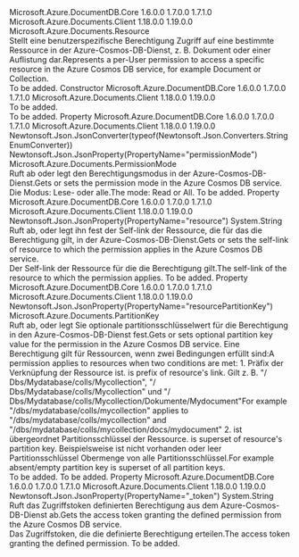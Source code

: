 <Type Name="Permission" FullName="Microsoft.Azure.Documents.Permission">
  <TypeSignature Language="C#" Value="public class Permission : Microsoft.Azure.Documents.Resource" />
  <TypeSignature Language="ILAsm" Value=".class public auto ansi beforefieldinit Permission extends Microsoft.Azure.Documents.Resource" />
  <TypeSignature Language="DocId" Value="T:Microsoft.Azure.Documents.Permission" />
  <TypeSignature Language="VB.NET" Value="Public Class Permission&#xA;Inherits Resource" />
  <TypeSignature Language="F#" Value="type Permission = class&#xA;    inherit Resource" />
  <AssemblyInfo>
    <AssemblyName>Microsoft.Azure.DocumentDB.Core</AssemblyName>
    <AssemblyVersion>1.6.0.0</AssemblyVersion>
    <AssemblyVersion>1.7.0.0</AssemblyVersion>
    <AssemblyVersion>1.7.1.0</AssemblyVersion>
  </AssemblyInfo>
  <AssemblyInfo>
    <AssemblyName>Microsoft.Azure.Documents.Client</AssemblyName>
    <AssemblyVersion>1.18.0.0</AssemblyVersion>
    <AssemblyVersion>1.19.0.0</AssemblyVersion>
  </AssemblyInfo>
  <Base>
    <BaseTypeName>Microsoft.Azure.Documents.Resource</BaseTypeName>
  </Base>
  <Interfaces />
  <Docs>
    <summary>
            <span data-ttu-id="9f6cb-101">Stellt eine benutzerspezifische Berechtigung Zugriff auf eine bestimmte Ressource in der Azure-Cosmos-DB-Dienst, z. B. Dokument oder einer Auflistung dar.</span><span class="sxs-lookup"><span data-stu-id="9f6cb-101">Represents a per-User permission to access a specific resource in the Azure Cosmos DB service, for example Document or Collection.</span></span>
            </summary>
    <remarks>To be added.</remarks>
  </Docs>
  <Members>
    <Member MemberName=".ctor">
      <MemberSignature Language="C#" Value="public Permission ();" />
      <MemberSignature Language="ILAsm" Value=".method public hidebysig specialname rtspecialname instance void .ctor() cil managed" />
      <MemberSignature Language="DocId" Value="M:Microsoft.Azure.Documents.Permission.#ctor" />
      <MemberSignature Language="VB.NET" Value="Public Sub New ()" />
      <MemberType>Constructor</MemberType>
      <AssemblyInfo>
        <AssemblyName>Microsoft.Azure.DocumentDB.Core</AssemblyName>
        <AssemblyVersion>1.6.0.0</AssemblyVersion>
        <AssemblyVersion>1.7.0.0</AssemblyVersion>
        <AssemblyVersion>1.7.1.0</AssemblyVersion>
      </AssemblyInfo>
      <AssemblyInfo>
        <AssemblyName>Microsoft.Azure.Documents.Client</AssemblyName>
        <AssemblyVersion>1.18.0.0</AssemblyVersion>
        <AssemblyVersion>1.19.0.0</AssemblyVersion>
      </AssemblyInfo>
      <Parameters />
      <Docs>
        <summary>To be added.</summary>
        <remarks>To be added.</remarks>
      </Docs>
    </Member>
    <Member MemberName="PermissionMode">
      <MemberSignature Language="C#" Value="public Microsoft.Azure.Documents.PermissionMode PermissionMode { get; set; }" />
      <MemberSignature Language="ILAsm" Value=".property instance valuetype Microsoft.Azure.Documents.PermissionMode PermissionMode" />
      <MemberSignature Language="DocId" Value="P:Microsoft.Azure.Documents.Permission.PermissionMode" />
      <MemberSignature Language="VB.NET" Value="Public Property PermissionMode As PermissionMode" />
      <MemberSignature Language="F#" Value="member this.PermissionMode : Microsoft.Azure.Documents.PermissionMode with get, set" Usage="Microsoft.Azure.Documents.Permission.PermissionMode" />
      <MemberType>Property</MemberType>
      <AssemblyInfo>
        <AssemblyName>Microsoft.Azure.DocumentDB.Core</AssemblyName>
        <AssemblyVersion>1.6.0.0</AssemblyVersion>
        <AssemblyVersion>1.7.0.0</AssemblyVersion>
        <AssemblyVersion>1.7.1.0</AssemblyVersion>
      </AssemblyInfo>
      <AssemblyInfo>
        <AssemblyName>Microsoft.Azure.Documents.Client</AssemblyName>
        <AssemblyVersion>1.18.0.0</AssemblyVersion>
        <AssemblyVersion>1.19.0.0</AssemblyVersion>
      </AssemblyInfo>
      <Attributes>
        <Attribute>
          <AttributeName>Newtonsoft.Json.JsonConverter(typeof(Newtonsoft.Json.Converters.StringEnumConverter))</AttributeName>
        </Attribute>
        <Attribute>
          <AttributeName>Newtonsoft.Json.JsonProperty(PropertyName="permissionMode")</AttributeName>
        </Attribute>
      </Attributes>
      <ReturnValue>
        <ReturnType>Microsoft.Azure.Documents.PermissionMode</ReturnType>
      </ReturnValue>
      <Docs>
        <summary>
            <span data-ttu-id="9f6cb-102">Ruft ab oder legt den Berechtigungsmodus in der Azure-Cosmos-DB-Dienst.</span><span class="sxs-lookup"><span data-stu-id="9f6cb-102">Gets or sets the permission mode in the Azure Cosmos DB service.</span></span>
            </summary>
        <value>
            <span data-ttu-id="9f6cb-103">Die <see cref="P:Microsoft.Azure.Documents.Permission.PermissionMode" /> Modus: Lese- oder alle.</span><span class="sxs-lookup"><span data-stu-id="9f6cb-103">The <see cref="P:Microsoft.Azure.Documents.Permission.PermissionMode" /> mode: Read or All.</span></span>
            </value>
        <remarks>To be added.</remarks>
      </Docs>
    </Member>
    <Member MemberName="ResourceLink">
      <MemberSignature Language="C#" Value="public string ResourceLink { get; set; }" />
      <MemberSignature Language="ILAsm" Value=".property instance string ResourceLink" />
      <MemberSignature Language="DocId" Value="P:Microsoft.Azure.Documents.Permission.ResourceLink" />
      <MemberSignature Language="VB.NET" Value="Public Property ResourceLink As String" />
      <MemberSignature Language="F#" Value="member this.ResourceLink : string with get, set" Usage="Microsoft.Azure.Documents.Permission.ResourceLink" />
      <MemberType>Property</MemberType>
      <AssemblyInfo>
        <AssemblyName>Microsoft.Azure.DocumentDB.Core</AssemblyName>
        <AssemblyVersion>1.6.0.0</AssemblyVersion>
        <AssemblyVersion>1.7.0.0</AssemblyVersion>
        <AssemblyVersion>1.7.1.0</AssemblyVersion>
      </AssemblyInfo>
      <AssemblyInfo>
        <AssemblyName>Microsoft.Azure.Documents.Client</AssemblyName>
        <AssemblyVersion>1.18.0.0</AssemblyVersion>
        <AssemblyVersion>1.19.0.0</AssemblyVersion>
      </AssemblyInfo>
      <Attributes>
        <Attribute>
          <AttributeName>Newtonsoft.Json.JsonProperty(PropertyName="resource")</AttributeName>
        </Attribute>
      </Attributes>
      <ReturnValue>
        <ReturnType>System.String</ReturnType>
      </ReturnValue>
      <Docs>
        <summary> 
            <span data-ttu-id="9f6cb-104">Ruft ab, oder legt ihn fest der Self-link der Ressource, die für das die Berechtigung gilt, in der Azure-Cosmos-DB-Dienst.</span><span class="sxs-lookup"><span data-stu-id="9f6cb-104">Gets or sets the self-link of resource to which the permission applies in the Azure Cosmos DB service.</span></span>
            </summary>
        <value>
            <span data-ttu-id="9f6cb-105">Der Self-link der Ressource für die die Berechtigung gilt.</span><span class="sxs-lookup"><span data-stu-id="9f6cb-105">The self-link of the resource to which the permission applies.</span></span>
            </value>
        <remarks>To be added.</remarks>
      </Docs>
    </Member>
    <Member MemberName="ResourcePartitionKey">
      <MemberSignature Language="C#" Value="public Microsoft.Azure.Documents.PartitionKey ResourcePartitionKey { get; set; }" />
      <MemberSignature Language="ILAsm" Value=".property instance class Microsoft.Azure.Documents.PartitionKey ResourcePartitionKey" />
      <MemberSignature Language="DocId" Value="P:Microsoft.Azure.Documents.Permission.ResourcePartitionKey" />
      <MemberSignature Language="VB.NET" Value="Public Property ResourcePartitionKey As PartitionKey" />
      <MemberSignature Language="F#" Value="member this.ResourcePartitionKey : Microsoft.Azure.Documents.PartitionKey with get, set" Usage="Microsoft.Azure.Documents.Permission.ResourcePartitionKey" />
      <MemberType>Property</MemberType>
      <AssemblyInfo>
        <AssemblyName>Microsoft.Azure.DocumentDB.Core</AssemblyName>
        <AssemblyVersion>1.6.0.0</AssemblyVersion>
        <AssemblyVersion>1.7.0.0</AssemblyVersion>
        <AssemblyVersion>1.7.1.0</AssemblyVersion>
      </AssemblyInfo>
      <AssemblyInfo>
        <AssemblyName>Microsoft.Azure.Documents.Client</AssemblyName>
        <AssemblyVersion>1.18.0.0</AssemblyVersion>
        <AssemblyVersion>1.19.0.0</AssemblyVersion>
      </AssemblyInfo>
      <Attributes>
        <Attribute>
          <AttributeName>Newtonsoft.Json.JsonProperty(PropertyName="resourcePartitionKey")</AttributeName>
        </Attribute>
      </Attributes>
      <ReturnValue>
        <ReturnType>Microsoft.Azure.Documents.PartitionKey</ReturnType>
      </ReturnValue>
      <Docs>
        <summary>
            <span data-ttu-id="9f6cb-106">Ruft ab, oder legt Sie optionale partitionsschlüsselwert für die Berechtigung in den Azure-Cosmos-DB-Dienst fest.</span><span class="sxs-lookup"><span data-stu-id="9f6cb-106">Gets or sets optional partition key value for the permission in the Azure Cosmos DB service.</span></span>
            <span data-ttu-id="9f6cb-107">Eine Berechtigung gilt für Ressourcen, wenn zwei Bedingungen erfüllt sind:</span><span class="sxs-lookup"><span data-stu-id="9f6cb-107">A permission applies to resources when two conditions are met:</span></span>
                  1. <span data-ttu-id="9f6cb-108"><see cref="P:Microsoft.Azure.Documents.Permission.ResourceLink" />Präfix der Verknüpfung der Ressource ist.</span><span class="sxs-lookup"><span data-stu-id="9f6cb-108"><see cref="P:Microsoft.Azure.Documents.Permission.ResourceLink" /> is prefix of resource's link.</span></span>
                        <span data-ttu-id="9f6cb-109">Gilt z. B. "/ Dbs/Mydatabase/colls/Mycollection", "/ Dbs/Mydatabase/colls/Mycollection" und "/ Dbs/Mydatabase/colls/Mycollection/Dokumente/Mydocument"</span><span class="sxs-lookup"><span data-stu-id="9f6cb-109">For example "/dbs/mydatabase/colls/mycollection" applies to "/dbs/mydatabase/colls/mycollection" and "/dbs/mydatabase/colls/mycollection/docs/mydocument"</span></span>
                  2. <span data-ttu-id="9f6cb-110"><see cref="P:Microsoft.Azure.Documents.Permission.ResourcePartitionKey" />ist übergeordnet Partitionsschlüssel der Ressource.</span><span class="sxs-lookup"><span data-stu-id="9f6cb-110"><see cref="P:Microsoft.Azure.Documents.Permission.ResourcePartitionKey" /> is superset of resource's partition key.</span></span>
                        <span data-ttu-id="9f6cb-111">Beispielsweise ist nicht vorhanden oder leer Partitionsschlüssel Obermenge von alle Partitionsschlüssel.</span><span class="sxs-lookup"><span data-stu-id="9f6cb-111">For example absent/empty partition key is superset of all partition keys.</span></span>
            </summary>
        <value>To be added.</value>
        <remarks>To be added.</remarks>
      </Docs>
    </Member>
    <Member MemberName="Token">
      <MemberSignature Language="C#" Value="public string Token { get; }" />
      <MemberSignature Language="ILAsm" Value=".property instance string Token" />
      <MemberSignature Language="DocId" Value="P:Microsoft.Azure.Documents.Permission.Token" />
      <MemberSignature Language="VB.NET" Value="Public ReadOnly Property Token As String" />
      <MemberSignature Language="F#" Value="member this.Token : string" Usage="Microsoft.Azure.Documents.Permission.Token" />
      <MemberType>Property</MemberType>
      <AssemblyInfo>
        <AssemblyName>Microsoft.Azure.DocumentDB.Core</AssemblyName>
        <AssemblyVersion>1.6.0.0</AssemblyVersion>
        <AssemblyVersion>1.7.0.0</AssemblyVersion>
        <AssemblyVersion>1.7.1.0</AssemblyVersion>
      </AssemblyInfo>
      <AssemblyInfo>
        <AssemblyName>Microsoft.Azure.Documents.Client</AssemblyName>
        <AssemblyVersion>1.18.0.0</AssemblyVersion>
        <AssemblyVersion>1.19.0.0</AssemblyVersion>
      </AssemblyInfo>
      <Attributes>
        <Attribute>
          <AttributeName>Newtonsoft.Json.JsonProperty(PropertyName="_token")</AttributeName>
        </Attribute>
      </Attributes>
      <ReturnValue>
        <ReturnType>System.String</ReturnType>
      </ReturnValue>
      <Docs>
        <summary>
            <span data-ttu-id="9f6cb-112">Ruft das Zugriffstoken definierten Berechtigung aus dem Azure-Cosmos-DB-Dienst ab.</span><span class="sxs-lookup"><span data-stu-id="9f6cb-112">Gets the access token granting the defined permission from the Azure Cosmos DB service.</span></span>
            </summary>
        <value>
            <span data-ttu-id="9f6cb-113">Das Zugriffstoken, die die definierte Berechtigung erteilen.</span><span class="sxs-lookup"><span data-stu-id="9f6cb-113">The access token granting the defined permission.</span></span>
            </value>
        <remarks>To be added.</remarks>
      </Docs>
    </Member>
  </Members>
</Type>